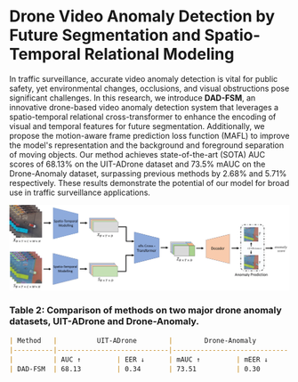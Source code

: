 # Drone Video Anomaly Detection by Future Segmentation and Spatio-Temporal Relational Modeling

In traffic surveillance, accurate video anomaly detection is vital for public safety, yet environmental changes, occlusions, and visual obstructions pose significant challenges. In this research, we introduce **DAD-FSM**, an innovative drone-based video anomaly detection system that leverages a spatio-temporal relational cross-transformer to enhance the encoding of visual and temporal features for future segmentation. Additionally, we propose the motion-aware frame prediction loss function (MAFL) to improve the model's representation and the background and foreground separation of moving objects. Our method achieves state-of-the-art (SOTA) AUC scores of 68.13% on the UIT-ADrone dataset and 73.5% mAUC on the Drone-Anomaly dataset, surpassing previous methods by 2.68% and 5.71% respectively. These results demonstrate the potential of our model for broad use in traffic surveillance applications.

![DADFSM](/figures/Overallmodel_alt.png)

### Table 2: Comparison of methods on two major drone anomaly datasets, UIT-ADrone and Drone-Anomaly.

```markdown
| Method   |          UIT-ADrone        |        Drone-Anomaly        |
|----------|----------------------------|-----------------------------|
|          | AUC ↑         | EER ↓      | mAUC ↑         | mEER ↓     |
| DAD-FSM  | 68.13         | 0.34       | 73.51          | 0.30       |
```
